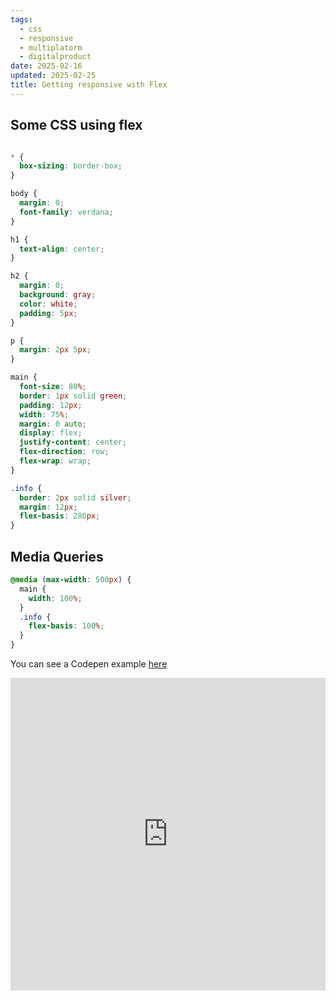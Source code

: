 ```yaml
---
tags:
  - css
  - responsive
  - multiplatorm
  - digitalproduct
date: 2025-02-16
updated: 2025-02-25
title: Getting responsive with Flex
---
```


## Some CSS using **flex**

```css

* {
  box-sizing: border-box;
}

body {
  margin: 0;
  font-family: verdana;
}

h1 {
  text-align: center;
}

h2 {
  margin: 0;
  background: gray;
  color: white;
  padding: 5px;
}

p {
  margin: 2px 5px;
}
```

```css
main {
  font-size: 80%;
  border: 1px solid green;
  padding: 12px;
  width: 75%;
  margin: 0 auto;
  display: flex;
  justify-content: center;
  flex-direction: row;
  flex-wrap: wrap;
}

.info {
  border: 2px solid silver;
  margin: 12px;
  flex-basis: 280px;
}
```

## Media Queries

```css
@media (max-width: 500px) {
  main {
    width: 100%;
  }
  .info {
    flex-basis: 100%;
  }
}

```

You can see a Codepen example [here](https://codepen.io/pageboy/pen/ZEJXJyv)

<iframe height="500" style="width: 100%;" scrolling="no" title="Flex for Responsiveness" src="https://codepen.io/pageboy/embed/ZEJXJyv?default-tab=html%2Cresult" frameborder="no" loading="lazy" allowtransparency="true" allowfullscreen="true">
  See the Pen <a href="https://codepen.io/pageboy/pen/ZEJXJyv">
  Flex for Responsiveness</a> by Chris Jennings (<a href="https://codepen.io/pageboy">@pageboy</a>)
  on <a href="https://codepen.io">CodePen</a>.
</iframe>